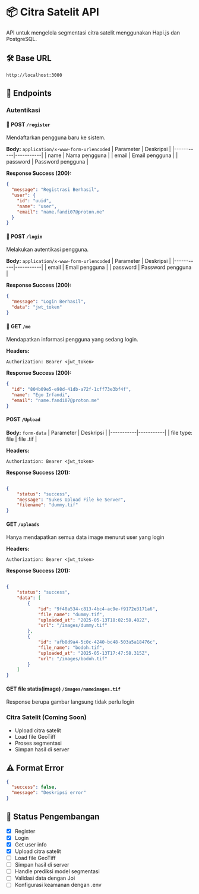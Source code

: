 # 📦 Citra Satelit API

API untuk mengelola segmentasi citra satelit menggunakan Hapi.js dan PostgreSQL.

## 🛠 Base URL
```
http://localhost:3000
```

## 📁 Endpoints

### Autentikasi

#### 🔹 POST `/register`
Mendaftarkan pengguna baru ke sistem.

**Body:** `application/x-www-form-urlencoded`
| Parameter | Deskripsi |
|-----------|-----------|
| name      | Nama pengguna |
| email     | Email pengguna |
| password  | Password pengguna |

**Response Success (200):**
```json
{
  "message": "Registrasi Berhasil",
  "user": {
    "id": "uuid",
    "name": "user",
    "email": "name.fandi07@proton.me"
  }
}
```

#### 🔹 POST `/login`
Melakukan autentikasi pengguna.

**Body:** `application/x-www-form-urlencoded`
| Parameter | Deskripsi |
|-----------|-----------|
| email     | Email pengguna |
| password  | Password pengguna |

**Response Success (200):**
```json
{
  "message": "Login Berhasil",
  "data": "jwt_token"
}
```

#### 🔹 GET `/me`
Mendapatkan informasi pengguna yang sedang login.

**Headers:**
```
Authorization: Bearer <jwt_token>
```

**Response Success (200):**
```json
{
  "id": "804b09e5-e98d-41db-a72f-1cff73e3bf4f",
  "name": "Ego Irfandi",
  "email": "name.fandi07@proton.me"
}
```

#### POST `/Upload`

**Body:** `form-data`
| Parameter | Deskripsi |
|-----------|-----------|
| file type: file     | file .tif |


**Headers:**
```
Authorization: Bearer <jwt_token>
```

**Response Success (201):**
```json 

{
    "status": "success",
    "message": "Sukes Upload File ke Server",
    "filename": "dummy.tif"
}


```
#### GET `/uploads`

Hanya mendapatkan semua data image menurut user yang login <br>

**Headers:**
```
Authorization: Bearer <jwt_token>
```

**Response Success (201):**
```json 

{
    "status": "success",
    "data": [
        {
            "id": "9f40a534-c813-4bc4-ac9e-f9172e3171a6",
            "file_name": "dummy.tif",
            "uploaded_at": "2025-05-13T18:02:58.482Z",
            "url": "/images/dummy.tif"
        },
        {
            "id": "afb8d9a4-5c0c-4240-bc48-503a5a18476c",
            "file_name": "bodoh.tif",
            "uploaded_at": "2025-05-13T17:47:58.315Z",
            "url": "/images/bodoh.tif"
        }
    ]
}

```

#### GET file statis(image) `/images/nameimages.tif`

Response berupa gambar langsung tidak perlu login


### Citra Satelit (Coming Soon)
- Upload citra satelit
- Load file GeoTiff
- Proses segmentasi
- Simpan hasil di server

## ⚠️ Format Error
```json
{
  "success": false,
  "message": "Deskripsi error"
}
```

## 📌 Status Pengembangan
- [x] Register
- [x] Login
- [x] Get user info
- [x] Upload citra satelit
- [ ] Load file GeoTiff
- [ ] Simpan hasil di server
- [ ] Handle prediksi model segmentasi
- [ ] Validasi data dengan Joi
- [ ] Konfigurasi keamanan dengan .env
